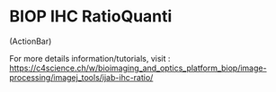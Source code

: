 # BIOP IHC RatioQuanti 
(ActionBar)

For more details information/tutorials, visit : 
https://c4science.ch/w/bioimaging_and_optics_platform_biop/image-processing/imagej_tools/ijab-ihc-ratio/
